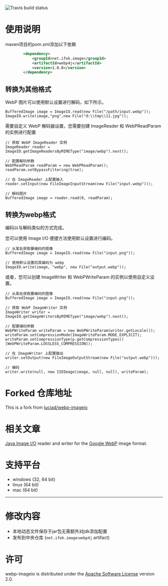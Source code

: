 ![Travis build status](https://api.travis-ci.org/sejda-pdf/webp-imageio.svg?branch=master)



# 使用说明
maven项目的pom.xml添加以下依赖
````xml
        <dependency>
            <groupId>net.ifok.image</groupId>
            <artifactId>webp4j</artifactId>
            <version>1.0.0</version>
        </dependency>
````
## 转换为其他格式

WebP 图片可以使用默认设置进行解码，如下所示。

```
BufferedImage image = ImageIO.read(new File("/path/input.webp"));
ImageIO.write(image,"png",new File("d:\\tmp\\11.jpg"));
```

需要自定义 WebP 解码器设置，您需要创建 ImageReader 和 WebPReadParam 的实例进行配置

```
// 获取 WebP ImageReader 实例 
ImageReader reader = ImageIO.getImageReadersByMIMEType("image/webp").next();

// 配置解码参数 
WebPReadParam readParam = new WebPReadParam();
readParam.setBypassFiltering(true);

// 在 ImageReader 上配置输入 
reader.setInput(new FileImageInputStream(new File("input.webp")));

// 解码图片
BufferedImage image = reader.read(0, readParam);
```

## 转换为webp格式

编码以与解码类似的方式完成。

您可以使用 Image I/O 便捷方法使用默认设置进行编码。

```
// 从某处获取要编码的图像 
BufferedImage image = ImageIO.read(new File("input.png"));

// 使用默认设置将其编码为 webp 
ImageIO.write(image, "webp", new File("output.webp"));
```

或者，您可以创建 ImageWriter 和 WebPWriteParam 的实例以使用自定义设置。

```
// 从某处获取要编码的图像 
BufferedImage image = ImageIO.read(new File("input.png"));

// 获取 WebP ImageWriter 实例 
ImageWriter writer = ImageIO.getImageWritersByMIMEType("image/webp").next();

// 配置编码参数 
WebPWriteParam writeParam = new WebPWriteParam(writer.getLocale());
writeParam.setCompressionMode(ImageWriteParam.MODE_EXPLICIT);
writeParam.setCompressionType(p.getCompressionTypes()[WebPWriteParam.LOSSLESS_COMPRESSION]);

// 在 ImageWriter 上配置输出 
writer.setOutput(new FileImageOutputStream(new File("output.webp")));

// 编码
writer.write(null, new IIOImage(image, null, null), writeParam);
```



# Forked 仓库地址
This is a fork from [luciad/webp-imageio](https://bitbucket.org/luciad/webp-imageio/)
# 相关文章
[Java Image I/O](http://docs.oracle.com/javase/7/docs/api/javax/imageio/package-summary.html) reader and writer for the
[Google WebP](https://developers.google.com/speed/webp/) image format.


# 支持平台
- windows (32, 64 bit)
- linux (64 bit)
- mac (64 bit)

--------------

# 修改内容
- 本地动态文件保存于jar包无需额外对jdk添加配置
- 发布到中央仓库 (`net.ifok.image`:`webp4j` artifact)

# 许可
webp-imageio is distributed under the [Apache Software License](https://www.apache.org/licenses/LICENSE-2.0) version 2.0.
